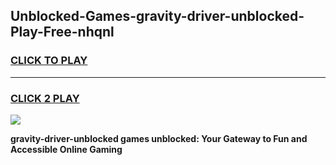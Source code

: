 
## Unblocked-Games-gravity-driver-unblocked-Play-Free-nhqnl
<h3>
<a href="https://premium76.site?title=gravity-driver-unblocked&ref=19M">CLICK TO PLAY</a></h3>
<hr>

<h3>
<a href="https://premium76.site?title=gravity-driver-unblocked&ref=19M">CLICK 2 PLAY</a>
  
</h3>

<a href="https://premium76.site?title=gravity-driver-unblocked&ref=19M"><img src="https://clearcache.store/games.png"></a>


**gravity-driver-unblocked games unblocked: Your Gateway to Fun and Accessible Online Gaming**
